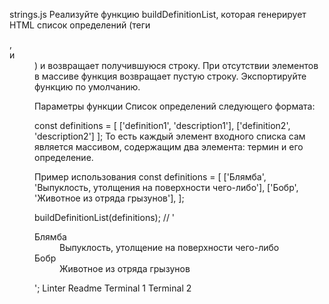 strings.js
Реализуйте функцию buildDefinitionList, которая генерирует HTML список определений (теги <dl>, <dt> и <dd>) и возвращает получившуюся строку. При отсутствии элементов в массиве функция возвращает пустую строку. Экспортируйте функцию по умолчанию.

Параметры функции
Список определений следующего формата:

 const definitions = [
  ['definition1', 'description1'],
  ['definition2', 'description2']
];
То есть каждый элемент входного списка сам является массивом, содержащим два элемента: термин и его определение.

Пример использования
const definitions = [
  ['Блямба', 'Выпуклость, утолщения на поверхности чего-либо'],
  ['Бобр', 'Животное из отряда грызунов'],
];

buildDefinitionList(definitions);
// '<dl><dt>Блямба</dt><dd>Выпуклость, утолщение на поверхности чего-либо</dd><dt>Бобр</dt><dd>Животное из отряда грызунов</dd></dl>';
Linter
Readme
Terminal 1
Terminal 2
